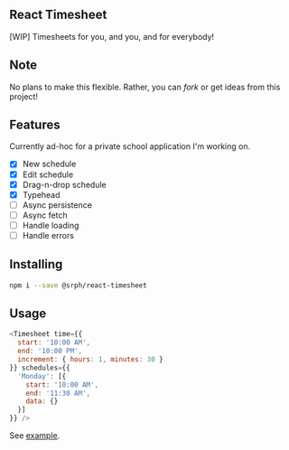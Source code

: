 ## React Timesheet
[WIP] Timesheets for you, and you, and for everybody!

## Note
No plans to make this flexible. Rather, you can *fork* or get ideas from this project!

## Features
Currently ad-hoc for a private school application I'm working on.

- [x] New schedule
- [x] Edit schedule
- [x] Drag-n-drop schedule
- [x] Typehead
- [ ] Async persistence
- [ ] Async fetch
- [ ] Handle loading
- [ ] Handle errors

## Installing
```bash
npm i --save @srph/react-timesheet
```

## Usage
```js
<Timesheet time={{
  start: '10:00 AM',
  end: '10:00 PM',
  increment: { hours: 1, minutes: 30 }
}} schedules={{
  'Monday': [{
  	start: '10:00 AM',
  	end: '11:30 AM',
  	data: {}
  }]
}} />
```

See [example](examples).